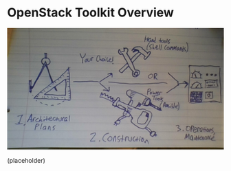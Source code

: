 # OpenStack Toolkit Overview

![OpenStack Toolkit Overview](../img/openstack-toolkit-overview-placeholder.jpg)

(placeholder)